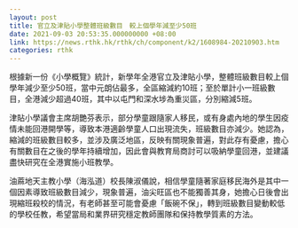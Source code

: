 ```yaml
---
layout: post
title: 官立及津貼小學整體班級數目　較上個學年減至少50班
date: 2021-09-03 20:53:35.000000000 +08:00
link: https://news.rthk.hk/rthk/ch/component/k2/1608984-20210903.htm
categories: rthk
---
```


根據新一份《小學概覽》統計，新學年全港官立及津貼小學，整體班級數目較上個學年減少至少50班，當中元朗佔最多，全區縮減約10班；至於單計小一班級數目，全港減少超過40班，其中以屯門和深水埗為重災區，分別縮減5班。

津貼小學議會主席胡艷芬表示，部分學童跟隨家人移民，或有身處內地的學生因疫情未能回港開學等，導致本港適齡學童人口出現流失，班級數目亦減少。她認為，縮減的班級數目較多，並涉及廣泛地區，反映有關現象普遍，對此存有憂慮，擔心有關數目在之後的學年持續增加，因此會與教育局商討可以吸納學童回港，並建議盡快研究在全港實施小班教學。

油蔴地天主教小學（海泓道）校長陳淑儀說，相信學童隨著家庭移民海外是其中一個因素導致班級數目減少，現象普遍，油尖旺區也不能獨善其身，她擔心日後會出現縮班殺校的情況，有老師甚至可能會憂慮「飯碗不保」，轉到班級數目變動較低的學校任教，希望當局和業界研究穩定教師團隊和保持教學質素的方法。
